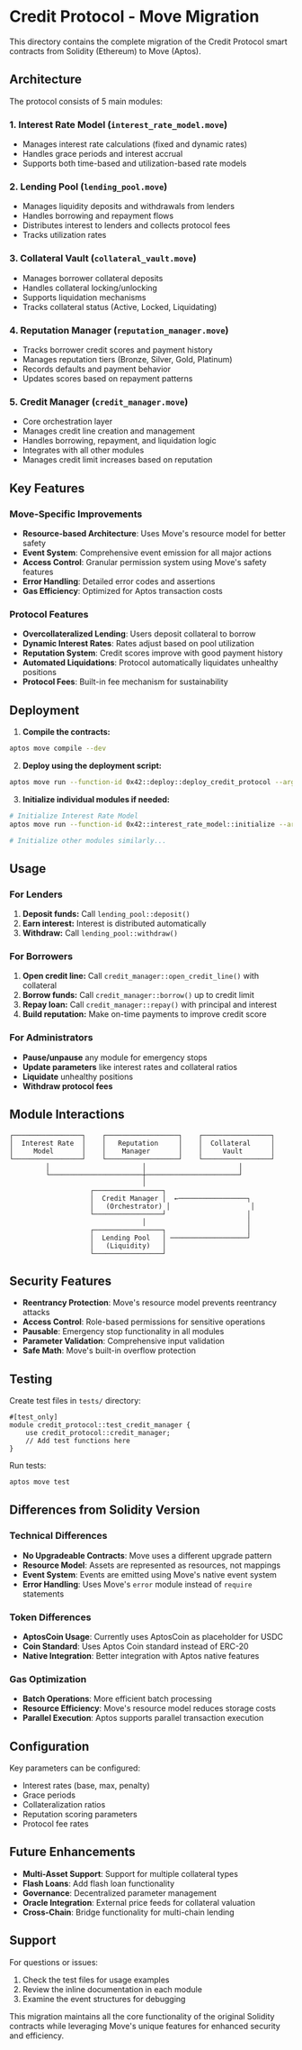 # Credit Protocol - Move Migration

This directory contains the complete migration of the Credit Protocol smart contracts from Solidity (Ethereum) to Move (Aptos).

## Architecture

The protocol consists of 5 main modules:

### 1. Interest Rate Model (`interest_rate_model.move`)
- Manages interest rate calculations (fixed and dynamic rates)
- Handles grace periods and interest accrual
- Supports both time-based and utilization-based rate models

### 2. Lending Pool (`lending_pool.move`)
- Manages liquidity deposits and withdrawals from lenders
- Handles borrowing and repayment flows
- Distributes interest to lenders and collects protocol fees
- Tracks utilization rates

### 3. Collateral Vault (`collateral_vault.move`)
- Manages borrower collateral deposits
- Handles collateral locking/unlocking
- Supports liquidation mechanisms
- Tracks collateral status (Active, Locked, Liquidating)

### 4. Reputation Manager (`reputation_manager.move`)
- Tracks borrower credit scores and payment history
- Manages reputation tiers (Bronze, Silver, Gold, Platinum)
- Records defaults and payment behavior
- Updates scores based on repayment patterns

### 5. Credit Manager (`credit_manager.move`)
- Core orchestration layer
- Manages credit line creation and management
- Handles borrowing, repayment, and liquidation logic
- Integrates with all other modules
- Manages credit limit increases based on reputation

## Key Features

### Move-Specific Improvements
- **Resource-based Architecture**: Uses Move's resource model for better safety
- **Event System**: Comprehensive event emission for all major actions
- **Access Control**: Granular permission system using Move's safety features
- **Error Handling**: Detailed error codes and assertions
- **Gas Efficiency**: Optimized for Aptos transaction costs

### Protocol Features
- **Overcollateralized Lending**: Users deposit collateral to borrow
- **Dynamic Interest Rates**: Rates adjust based on pool utilization
- **Reputation System**: Credit scores improve with good payment history
- **Automated Liquidations**: Protocol automatically liquidates unhealthy positions
- **Protocol Fees**: Built-in fee mechanism for sustainability

## Deployment

1. **Compile the contracts:**
```bash
aptos move compile --dev
```

2. **Deploy using the deployment script:**
```bash
aptos move run --function-id 0x42::deploy::deploy_credit_protocol --args address:YOUR_ADDRESS
```

3. **Initialize individual modules if needed:**
```bash
# Initialize Interest Rate Model
aptos move run --function-id 0x42::interest_rate_model::initialize --args address:ADMIN address:CREDIT_MANAGER

# Initialize other modules similarly...
```

## Usage

### For Lenders
1. **Deposit funds:** Call `lending_pool::deposit()`
2. **Earn interest:** Interest is distributed automatically
3. **Withdraw:** Call `lending_pool::withdraw()`

### For Borrowers
1. **Open credit line:** Call `credit_manager::open_credit_line()` with collateral
2. **Borrow funds:** Call `credit_manager::borrow()` up to credit limit
3. **Repay loan:** Call `credit_manager::repay()` with principal and interest
4. **Build reputation:** Make on-time payments to improve credit score

### For Administrators
- **Pause/unpause** any module for emergency stops
- **Update parameters** like interest rates and collateral ratios
- **Liquidate** unhealthy positions
- **Withdraw protocol fees**

## Module Interactions

```
┌─────────────────┐    ┌──────────────────┐    ┌─────────────────┐
│  Interest Rate  │    │   Reputation     │    │  Collateral     │
│     Model       │    │    Manager       │    │     Vault       │
└─────────────────┘    └──────────────────┘    └─────────────────┘
         │                       │                       │
         └───────────────────────┼───────────────────────┘
                                 │
                    ┌─────────────────┐
                    │  Credit Manager │  ←─────────────────┐
                    │   (Orchestrator) │                    │
                    └─────────────────┘                    │
                                 │                         │
                    ┌─────────────────┐                    │
                    │  Lending Pool   │ ───────────────────┘
                    │   (Liquidity)   │
                    └─────────────────┘
```

## Security Features

- **Reentrancy Protection**: Move's resource model prevents reentrancy attacks
- **Access Control**: Role-based permissions for sensitive operations
- **Pausable**: Emergency stop functionality in all modules
- **Parameter Validation**: Comprehensive input validation
- **Safe Math**: Move's built-in overflow protection

## Testing

Create test files in `tests/` directory:

```move
#[test_only]
module credit_protocol::test_credit_manager {
    use credit_protocol::credit_manager;
    // Add test functions here
}
```

Run tests:
```bash
aptos move test
```

## Differences from Solidity Version

### Technical Differences
- **No Upgradeable Contracts**: Move uses a different upgrade pattern
- **Resource Model**: Assets are represented as resources, not mappings
- **Event System**: Events are emitted using Move's native event system
- **Error Handling**: Uses Move's `error` module instead of `require` statements

### Token Differences
- **AptosCoin Usage**: Currently uses AptosCoin as placeholder for USDC
- **Coin Standard**: Uses Aptos Coin standard instead of ERC-20
- **Native Integration**: Better integration with Aptos native features

### Gas Optimization
- **Batch Operations**: More efficient batch processing
- **Resource Efficiency**: Move's resource model reduces storage costs
- **Parallel Execution**: Aptos supports parallel transaction execution

## Configuration

Key parameters can be configured:
- Interest rates (base, max, penalty)
- Grace periods
- Collateralization ratios
- Reputation scoring parameters
- Protocol fee rates

## Future Enhancements

- **Multi-Asset Support**: Support for multiple collateral types
- **Flash Loans**: Add flash loan functionality
- **Governance**: Decentralized parameter management
- **Oracle Integration**: External price feeds for collateral valuation
- **Cross-Chain**: Bridge functionality for multi-chain lending

## Support

For questions or issues:
1. Check the test files for usage examples
2. Review the inline documentation in each module
3. Examine the event structures for debugging

This migration maintains all the core functionality of the original Solidity contracts while leveraging Move's unique features for enhanced security and efficiency.